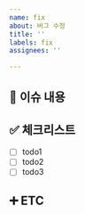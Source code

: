 ```yaml
---
name: fix
about: 버그 수정
title: ''
labels: fix
assignees: ''

---
```


## 📄 이슈 내용

## ✅ 체크리스트
- [ ] todo1
- [ ] todo2
- [ ] todo3

## ➕ ETC
